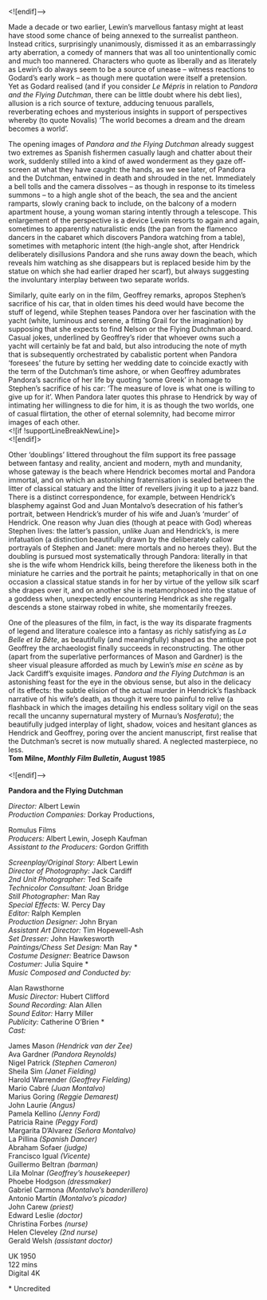 
<![endif]-->

Made a decade or two earlier, Lewin’s marvellous fantasy might at least have stood some chance of being annexed to the surrealist pantheon. Instead critics, surprisingly unanimously, dismissed it as an embarrassingly arty aberration, a comedy of manners that was all too unintentionally comic and much too mannered. Characters who quote as liberally and as literately as Lewin’s do always seem to be a source of unease – witness reactions to Godard’s early work – as though mere quotation were itself a pretension. Yet as Godard realised (and if you consider _Le Mépris_ in relation to _Pandora and the Flying Dutchman_, there can be little doubt where his debt lies), allusion is a rich source of texture, adducing tenuous parallels, reverberating echoes and mysterious insights in support of perspectives whereby (to quote Novalis) ‘The world becomes a dream and the dream becomes a world’.

The opening images of _Pandora and the Flying Dutchman_ already suggest two extremes as Spanish fishermen casually laugh and chatter about their work, suddenly stilled into a kind of awed wonderment as they gaze off-screen at what they have caught: the hands, as we see later, of Pandora and the Dutchman, entwined in death and shrouded in the net. Immediately a bell tolls and the camera dissolves – as though in response to its timeless summons – to a high angle shot of the beach, the sea and the ancient ramparts, slowly craning back to include, on the balcony of a modern apartment house, a young woman staring intently through a telescope. This enlargement of the perspective is a device Lewin resorts to again and again, sometimes to apparently naturalistic ends (the pan from the flamenco dancers in the cabaret which discovers Pandora watching from a table), sometimes with metaphoric intent (the high-angle shot, after Hendrick deliberately disillusions Pandora and she runs away down the beach, which reveals him watching as she disappears but is replaced beside him by the statue on which she had earlier draped her scarf), but always suggesting the involuntary interplay between two separate worlds.

Similarly, quite early on in the film, Geoffrey remarks, apropos Stephen’s sacrifice of his car, that in olden times his deed would have become the stuff of legend, while Stephen teases Pandora over her fascination with the yacht (white, luminous and serene, a fitting Grail for the imagination) by supposing that she expects to find Nelson or the Flying Dutchman aboard. Casual jokes, underlined by Geoffrey’s rider that whoever owns such a yacht will certainly be fat and bald, but also introducing the note of myth that is subsequently orchestrated by cabalistic portent when Pandora ‘foresees’ the future by setting her wedding date to coincide exactly with the term of the Dutchman’s time ashore, or when Geoffrey adumbrates Pandora’s sacrifice of her life by quoting ‘some Greek’ in homage to Stephen’s sacrifice of his car: ‘The measure of love is what one is willing to give up for it’. When Pandora later quotes this phrase to Hendrick by way of intimating her willingness to die for him, it is as though the two worlds, one of casual flirtation, the other of eternal solemnity, had become mirror images of each other.  
<![if !supportLineBreakNewLine]>  
<![endif]>

Other ‘doublings’ littered throughout the film support its free passage between fantasy and reality, ancient and modern, myth and mundanity, whose gateway is the beach where Hendrick becomes mortal and Pandora immortal, and on which an astonishing fraternisation is sealed between the litter of classical statuary and the litter of revellers jiving it up to a jazz band. There is a distinct correspondence, for example, between Hendrick’s blasphemy against God and Juan Montalvo’s desecration of his father’s portrait, between Hendrick’s murder of his wife and Juan’s ‘murder’ of Hendrick. One reason why Juan dies (though at peace with God) whereas Stephen lives: the latter’s passion, unlike Juan and Hendrick’s, is mere infatuation (a distinction beautifully drawn by the deliberately callow portrayals of Stephen and Janet: mere mortals and no heroes they). But the doubling is pursued most systematically through Pandora: literally in that she is the wife whom Hendrick kills, being therefore the likeness both in the miniature he carries and the portrait he paints; metaphorically in that on one occasion a classical statue stands in for her by virtue of the yellow silk scarf she drapes over it, and on another she is metamorphosed into the statue of a goddess when, unexpectedly encountering Hendrick as she regally descends a stone stairway robed in white, she momentarily freezes.

One of the pleasures of the film, in fact, is the way its disparate fragments of legend and literature coalesce into a fantasy as richly satisfying as _La Belle et la Bête_, as beautifully (and meaningfully) shaped as the antique pot Geoffrey the archaeologist finally succeeds in reconstructing. The other (apart from the superlative performances of Mason and Gardner) is the sheer visual pleasure afforded as much by Lewin’s _mise en scène_ as by Jack Cardiff’s exquisite images. _Pandora and the Flying Dutchman_ is an astonishing feast for the eye in the obvious sense, but also in the delicacy of its effects: the subtle elision of the actual murder in Hendrick’s flashback narrative of his wife’s death, as though it were too painful to relive (a flashback in which the images detailing his endless solitary vigil on the seas recall the uncanny supernatural mystery of Murnau’s _Nosferatu_); the beautifully judged interplay of light, shadow, voices and hesitant glances as Hendrick and Geoffrey, poring over the ancient manuscript, first realise that the Dutchman’s secret is now mutually shared. A neglected masterpiece, no less.  
**Tom Milne, _Monthly Film Bulletin_, August 1985**  
<br>
<![endif]-->

**Pandora and the Flying Dutchman**

_Director:_ Albert Lewin  
_Production Companies:_ Dorkay Productions,

Romulus Films  
_Producers:_ Albert Lewin, Joseph Kaufman  
_Assistant to the Producers:_ Gordon Griffith

_Screenplay/Original Story:_ Albert Lewin  
_Director of Photography:_ Jack Cardiff  
_2nd Unit Photographer:_ Ted Scaife  
_Technicolor Consultant:_ Joan Bridge  
_Still Photographer:_ Man Ray  
_Special Effects:_ W. Percy Day  
_Editor:_ Ralph Kemplen  
_Production Designer:_ John Bryan  
_Assistant Art Director:_ Tim Hopewell-Ash  
_Set Dresser:_ John Hawkesworth  
_Paintings/Chess Set Design:_ Man Ray *  
_Costume Designer:_ Beatrice Dawson  
_Costumer:_ Julia Squire *  
_Music Composed and Conducted by:_

Alan Rawsthorne  
_Music Director:_ Hubert Clifford  
_Sound Recording:_ Alan Allen  
_Sound Editor:_ Harry Miller  
_Publicity:_ Catherine O’Brien *  
_Cast:_

James Mason _(Hendrick van der Zee)_  
Ava Gardner _(Pandora Reynolds)_  
Nigel Patrick _(Stephen Cameron)_  
Sheila Sim _(Janet Fielding)_  
Harold Warrender _(Geoffrey Fielding)_  
Mario Cabré _(Juan Montalvo)_  
Marius Goring _(Reggie Demarest)_  
John Laurie _(Angus)_  
Pamela Kellino _(Jenny Ford)_  
Patricia Raine _(Peggy Ford)_  
Margarita D’Alvarez _(Señora Montalvo)_  
La Pillina _(Spanish Dancer)_  
Abraham Sofaer _(judge)_  
Francisco Igual _(Vicente)_  
Guillermo Beltran _(barman)_  
Lila Molnar _(Geoffrey’s housekeeper)_  
Phoebe Hodgson _(dressmaker)_  
Gabriel Carmona _(Montalvo’s banderillero)_  
Antonio Martín _(Montalvo’s picador)_  
John Carew _(priest)_  
Edward Leslie _(doctor)_  
Christina Forbes _(nurse)_  
Helen Cleveley _(2nd nurse)_  
Gerald Welsh _(assistant doctor)_  

UK 1950  
122 mins  
Digital 4K  

\* Uncredited  
<!--stackedit_data:
eyJoaXN0b3J5IjpbLTY0MDM3ODk5MF19
-->
